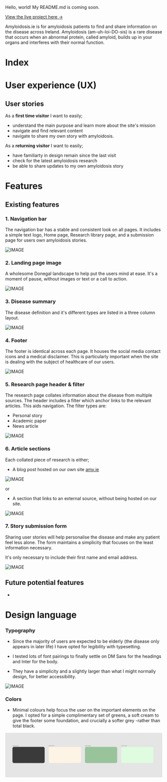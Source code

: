 Hello, world! My README.md is coming soon.


[View the live project here →](https://github.com/elainebroche-dev/ms1-thrive/)

Amyloidosis.ie is for amyloidosis patients to find and share information on the disease across Ireland. Amyloidosis (am-uh-loi-DO-sis) is a rare disease that occurs when an abnormal protein, called amyloid, builds up in your organs and interferes with their normal function.


# Index 






# User experience (UX)

## User stories

As a **first time visitor** I want to easily;

- understand the main purpose and learn more about the site's mission
- navigate and find relevant content
- navigate to share my own story with amyloidosis.

As a **returning visitor** I want to easily;

- have familiarty in design remain since the last visit
- check for the latest amyloidosis research
- be able to share updates to my own amyloidosis story


# Features

## Existing features

### 1. Navigation bar

The navigation bar has a stable and consistent look on all pages. It includes a simple text logo, Home page, Research library page, and a submission page for users own amyloidosis stories.

![IMAGE](.)

### 2. Landing page image

A wholesome Donegal landscape to help put the users mind at ease. It's a moment of pause, without images or text or a call to action. 

![IMAGE](.)

### 3. Disease summary

The disease definition and it's different types are listed in a three column layout.

![IMAGE](.)

### 4. Footer

The footer is identical across each page. It houses the social media contact icons and a medical disclaimer. This is particularly important when the site is dealing with the subject of healthcare of our users.

![IMAGE](.)

### 5. Research page header & filter

The research page collates information about the disease from multiple sources. The header includes a filter which anchor links to the relevant articles. This aids navigation. The filter types are:

- Personal story
- Academic paper 
- News article

![IMAGE](.)

### 6. Article sections

Each collated piece of research is either; 

- A blog post hosted on our own site [amy.ie](https://amy.ie)

![IMAGE](.)

or

- A section that links to an external source, without being hosted on our site. 

![IMAGE](.)

### 7. Story submission form

Sharing user stories will help personalise the disease and make any patient feel less alone. The form maintains a simplicity that focuses on the least information necessary.

It's only necessary to include their first name and email address.

![IMAGE](.)


## Future potential features

- 


# Design language

### Typography

- Since the majority of users are expected to be elderly (the disease only appears in later life) I have opted for legibility with typesetting. 

- I tested lots of font pairings to finally settle on DM Sans for the headings and Inter for the body.

- They have a simplicity and a slightly larger than what I might normally design, for better accessibility.

![IMAGE]()

### Colors

- Minimal colours help focus the user on the important elements on the page. I opted for a simple complimentary set of greens, a soft cream to give the footer some foundation, and crucially a softer grey -rather than total black. 

![](docs/images/docs-colors.png)